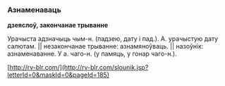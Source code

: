 ### Азнаменаваць
**дзеяслоў, закончанае трыванне**

Урачыста адзначыць чым-н. (падзею, дату і пад.). А. урачыстую дату салютам. || незакончанае трыванне: азнамяноўваць. || назоўнік: азнаменаванне. У а. чаго-н. (у памяць, у гонар чаго-н.).

<a rel="author">[http://rv-blr.com/](http://rv-blr.com/slounik.jsp?letterId=0&maskId=0&pageId=185)</a>
